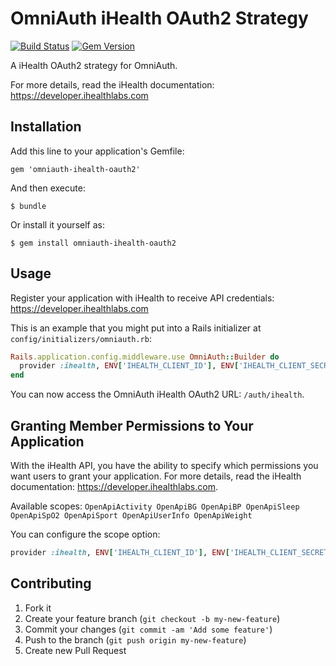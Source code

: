 # OmniAuth iHealth OAuth2 Strategy

[![Build Status](https://travis-ci.org/bartimaeus/omniauth-ihealth-oauth2.svg?branch=master)](https://travis-ci.org/bartimaeus/omniauth-ihealth-oauth2)
[![Gem Version](https://badge.fury.io/rb/omniauth-ihealth-oauth2.svg)](https://badge.fury.io/rb/omniauth-ihealth-oauth2)

A iHealth OAuth2 strategy for OmniAuth.

For more details, read the iHealth documentation: https://developer.ihealthlabs.com

## Installation

Add this line to your application's Gemfile:

    gem 'omniauth-ihealth-oauth2'

And then execute:

    $ bundle

Or install it yourself as:

    $ gem install omniauth-ihealth-oauth2

## Usage

Register your application with iHealth to receive API credentials: https://developer.ihealthlabs.com

This is an example that you might put into a Rails initializer at `config/initializers/omniauth.rb`:

```ruby
Rails.application.config.middleware.use OmniAuth::Builder do
  provider :ihealth, ENV['IHEALTH_CLIENT_ID'], ENV['IHEALTH_CLIENT_SECRET'], :scope => 'OpenApiUserInfo'
end
```

You can now access the OmniAuth iHealth OAuth2 URL: `/auth/ihealth`.

## Granting Member Permissions to Your Application

With the iHealth API, you have the ability to specify which permissions you want users to grant your application.
For more details, read the iHealth documentation: https://developer.ihealthlabs.com.

Available scopes: `OpenApiActivity OpenApiBG OpenApiBP OpenApiSleep OpenApiSpO2 OpenApiSport OpenApiUserInfo OpenApiWeight`

You can configure the scope option:

```ruby
provider :ihealth, ENV['IHEALTH_CLIENT_ID'], ENV['IHEALTH_CLIENT_SECRET'], :scope => 'OpenApiActivity OpenApiUserInfo'
```

## Contributing

1.  Fork it
2.  Create your feature branch (`git checkout -b my-new-feature`)
3.  Commit your changes (`git commit -am 'Add some feature'`)
4.  Push to the branch (`git push origin my-new-feature`)
5.  Create new Pull Request
